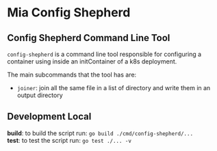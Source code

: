 # Mia Config Shepherd

## Config Shepherd Command Line Tool

`config-shepherd` is a command line tool responsible for configuring a container using inside an initContainer of a k8s deployment.

The main subcommands that the tool has are:

- `joiner`: join all the same file in a list of directory and write them in an output directory


## Development Local

**build**: to build the script run: `go build ./cmd/config-shepherd/...`  
**test**: to test the script run: `go test ./... -v`